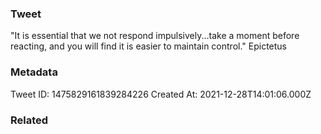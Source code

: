 ### Tweet
"It is essential that we not respond impulsively...take a moment before reacting, and you will find it is easier to maintain control." Epictetus

### Metadata
Tweet ID: 1475829161839284226
Created At: 2021-12-28T14:01:06.000Z

### Related

